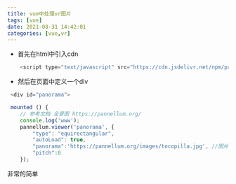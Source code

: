 ```yaml
---
title: vue中处理vr图片
tags: [vue]
date: 2021-08-31 14:42:01 
categories: [vue,vr]
---
```


- 首先在html中引入cdn

```javascript
    <script type="text/javascript" src="https://cdn.jsdelivr.net/npm/pannellum@2.5.6/build/pannellum.js"></script>

```

- 然后在页面中定义一个div

```javascript
 <div id="panorama">

 mounted () {
    // 参考文档 全景图 https://pannellum.org/
    console.log('www');
    pannellum.viewer('panorama', {
        "type": "equirectangular",
        "autoLoad": true,
        "panorama":'https://pannellum.org/images/tocopilla.jpg', //图片地址
        "pitch":0
    });
```

非常的简单
